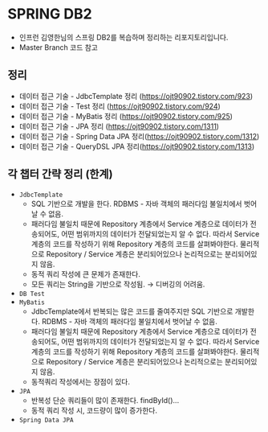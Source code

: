 # SPRING DB2
- 인프런 김영한님의 스프링 DB2를 복습하며 정리하는 리포지토리입니다.
- Master Branch 코드 참고

## 정리 
- 데이터 접근 기술 - JdbcTemplate 정리 (https://ojt90902.tistory.com/923)
- 데이터 접근 기술 - Test 정리 (https://ojt90902.tistory.com/924)
- 데이터 접근 기술 - MyBatis 정리 (https://ojt90902.tistory.com/925)
- 데이터 접근 기술 - JPA 정리 (https://ojt90902.tistory.com/1311)
- 데이터 접근 기술 - Spring Data JPA 정리(https://ojt90902.tistory.com/1312)
- 데이터 접근 기술 - QueryDSL JPA 정리(https://ojt90902.tistory.com/1313)


## 각 챕터 간략 정리 (한계)
- `JdbcTemplate`
  - SQL 기반으로 개발을 한다. RDBMS - 자바 객체의 패러다임 불일치에서 벗어날 수 없음.
  - 패러다임 불일치 때문에 Repository 계층에서 Service 계층으로 데이터가 전송되어도, 어떤 범위까지의 데이터가 전달되었는지 알 수 없다. 따라서 Service 계층의 코드를 작성하기 위해 Repository 계층의 코드를 살펴봐야한다. 물리적으로 Repository / Service 계층은 분리되어있으나 논리적으로는 분리되어있지 않음. 
  - 동적 쿼리 작성에 큰 문제가 존재한다.
  - 모든 쿼리는 String을 기반으로 작성됨. → 디버깅의 어려움.
- `DB Test`
- `MyBatis`
  - JdbcTemplate에서 반복되는 많은 코드를 줄여주지만 SQL 기반으로 개발한다. RDBMS - 자바 객체의 패러다임 불일치에서 벗어날 수 없음.
  - 패러다임 불일치 때문에 Repository 계층에서 Service 계층으로 데이터가 전송되어도, 어떤 범위까지의 데이터가 전달되었는지 알 수 없다. 따라서 Service 계층의 코드를 작성하기 위해 Repository 계층의 코드를 살펴봐야한다. 물리적으로 Repository / Service 계층은 분리되어있으나 논리적으로는 분리되어있지 않음. 
  - 동적쿼리 작성에서는 장점이 있다. 
- `JPA`
  - 반복성 단순 쿼리들이 많이 존재한다. findById()...
  - 동적 쿼리 작성 시, 코드량이 많이 증가한다. 
- `Spring Data JPA`
